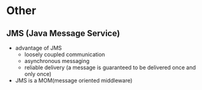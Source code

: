# Other

## JMS (Java Message Service)

* advantage of JMS
    + loosely coupled communication
    + asynchronous messaging
    + reliable delivery (a message is guaranteed to be delivered once and only once)
* JMS is a MOM(message oriented middleware)